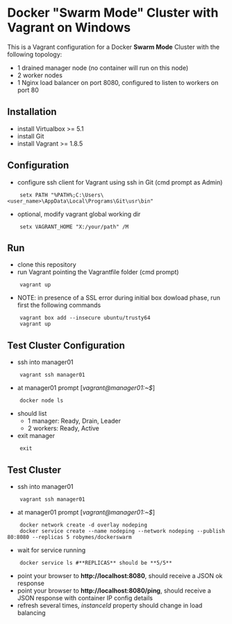 # Docker "Swarm Mode" Cluster with Vagrant on Windows
This is a Vagrant configuration for a Docker **Swarm Mode** Cluster with the following topology:
* 1 drained manager node (no container will run on this node)
* 2 worker nodes
* 1 Nginx load balancer on port 8080, configured to listen to workers on port 80

## Installation
* install Virtualbox >= 5.1
* install Git
* install Vagrant >= 1.8.5

## Configuration
* configure ssh client for Vagrant using ssh in Git (cmd prompt as Admin)
```
    setx PATH "%PATH%;C:\Users\<user_name>\AppData\Local\Programs\Git\usr\bin"
```
* optional, modify vagrant global working dir
```
    setx VAGRANT_HOME "X:/your/path" /M
```

## Run
* clone this repository
* run Vagrant pointing the Vagrantfile folder (cmd prompt)
```
    vagrant up
```
* NOTE: in presence of a SSL error during initial box dowload phase, run first the following commands
```
    vagrant box add --insecure ubuntu/trusty64
    vagrant up
```

## Test Cluster Configuration
* ssh into manager01
```
    vagrant ssh manager01
```
* at manager01 prompt [*vagrant@manager01:~$*]
```
    docker node ls
```
* should list 
    * 1 manager: Ready, Drain, Leader
    * 2 workers: Ready, Active
* exit manager
```
    exit
```

## Test Cluster
* ssh into manager01
```
    vagrant ssh manager01
```
* at manager01 prompt [*vagrant@manager01:~$*]
```
    docker network create -d overlay nodeping
    docker service create --name nodeping --network nodeping --publish 80:8080 --replicas 5 robymes/dockerswarm
```
* wait for service running
```
    docker service ls #**REPLICAS** should be **5/5**
``` 
* point your browser to **http://localhost:8080**, should receive a JSON ok response
* point your browser to **http://localhost:8080/ping**, should receive a JSON response with container IP config details
* refresh several times, *instanceId* property should change in load balancing 
